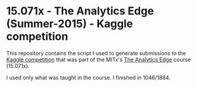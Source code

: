 # 15.071x - The Analytics Edge (Summer-2015) - Kaggle competition
This repository contains the script I used to generate submissions to the [Kaggle competition](https://www.kaggle.com/c/15-071x-the-analytics-edge-summer-2015) that was part of the MITx's [The Analytics Edge](https://courses.edx.org/courses/course-v1:MITx+15.071x_2a+2T2015) course (15.071x).

I used only what was taught in the course. I finished in 1046/1884.
